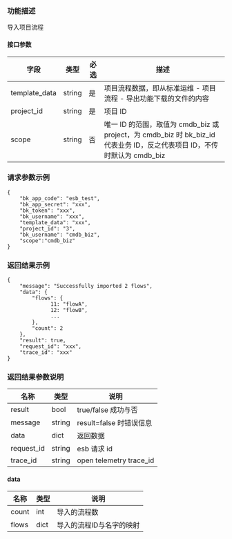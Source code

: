 ### 功能描述

导入项目流程

#### 接口参数

| 字段          |  类型       | 必选   |  描述             |
|-----------------|-------------|---------|------------------|
|   template_data    |   string     |   是   |  项目流程数据，即从标准运维 - 项目流程 - 导出功能下载的文件的内容 |
|   project_id    |   string     |   是   |  项目 ID |
|   scope       |   string     |   否   |  唯一 ID 的范围，取值为 cmdb_biz 或 project，为 cmdb_biz 时 bk_biz_id 代表业务 ID，反之代表项目 ID，不传时默认为 cmdb_biz |

### 请求参数示例

```
{
    "bk_app_code": "esb_test",
    "bk_app_secret": "xxx",
    "bk_token": "xxx",
    "bk_username": "xxx",
    "template_data": "xxx",
    "project_id": "3",
    "bk_username": "cmdb_biz",
    "scope":"cmdb_biz"
}
```

### 返回结果示例

```
{
    "message": "Successfully imported 2 flows",
    "data": {
        "flows": {
              11: "flowA",
              12: "flowB",
              ...
        },
        "count": 2
    },
    "result": true,
    "request_id": "xxx",
    "trace_id": "xxx"
}
```

### 返回结果参数说明

|      名称     |     类型   |               说明             |
| ------------  | ---------- | ------------------------------ |
|  result       | bool       | true/false 成功与否            |
|  message      | string     | result=false 时错误信息        |
|  data         | dict        | 返回数据                    |
|  request_id     |    string  |      esb 请求 id     |
|  trace_id     |    string  |      open telemetry trace_id     |

#### data

|   名称   |  类型  |           说明             |
| ------------ | ---------- | ------------------------------ |
|  count      |    int    |      导入的流程数    |
|  flows      |    dict |      导入的流程ID与名字的映射 |